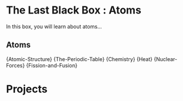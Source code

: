 # The Last Black Box : Atoms
In this box, you will learn about atoms...

## Atoms
{Atomic-Structure}
{The-Periodic-Table}
{Chemistry}
{Heat}
{Nuclear-Forces}
{Fission-and-Fusion}

# Projects
